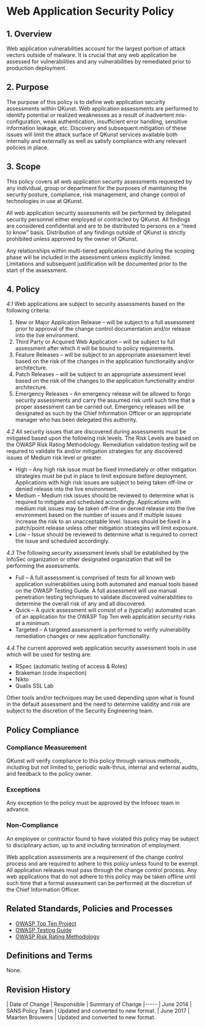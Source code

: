 # Web Application Security Policy

## 1. Overview
Web application vulnerabilities account for the largest portion of attack vectors outside of malware.   It is crucial that any web application be assessed for vulnerabilities and any vulnerabilities by remediated prior to production deployment.

## 2. Purpose
The purpose of this policy is to define web application security assessments within QKunst. Web application assessments are performed to identify potential or realized weaknesses as a result of inadvertent mis-configuration, weak authentication, insufficient error handling, sensitive information leakage, etc.  Discovery and subsequent mitigation of these issues will limit the attack surface of QKunst services available both internally and externally as well as satisfy compliance with any relevant policies in place.

## 3. Scope
This policy covers all web application security assessments requested by any individual, group or department for the purposes of maintaining the security posture, compliance, risk management, and change control of technologies in use at QKunst.

All web application security assessments will be performed by delegated security personnel either employed or contracted by QKunst.   All findings are considered confidential and are to be distributed to persons on a “need to know” basis.  Distribution of any findings outside of QKunst is strictly prohibited unless approved by the owner of QKunst.

Any relationships within multi-tiered applications found during the scoping phase will be included in the assessment unless explicitly limited.  Limitations and subsequent justification will be documented prior to the start of the assessment.

## 4. Policy

*4.1* Web applications are subject to security assessments based on the following criteria:

1. New or Major Application Release – will be subject to a full assessment prior to approval of the change control documentation and/or release into the live environment.
2. Third Party or Acquired Web Application – will be subject to full assessment after which it will be bound to policy requirements.
3. Feature Releases – will be subject to an appropriate assessment level based on the risk of the changes in the application functionality and/or architecture.
4. Patch Releases – will be subject to an appropriate assessment level based on the risk of the changes to the application functionality and/or architecture.
5. Emergency Releases – An emergency release will be allowed to forgo security assessments and carry the assumed risk until such time that a proper assessment can be carried out.  Emergency releases will be designated as such by the Chief Information Officer or an appropriate manager who has been delegated this authority.

*4.2* All security issues that are discovered during assessments must be mitigated based upon the following risk levels. The Risk Levels are based on the OWASP Risk Rating Methodology. Remediation validation testing will be required to validate fix and/or mitigation strategies for any discovered issues of Medium risk level or greater.

* High – Any high risk issue must be fixed immediately or other mitigation strategies must be put in place to limit exposure before deployment.  Applications with high risk issues are subject to being taken off-line or denied release into the live environment.
* Medium – Medium risk issues should be reviewed to determine what is required to mitigate and scheduled accordingly.  Applications with medium risk issues may be taken off-line or denied release into the live environment based on the number of issues and if multiple issues increase the risk to an unacceptable level.  Issues should be fixed in a patch/point release unless other mitigation strategies will limit exposure.
* Low – Issue should be reviewed to determine what is required to correct the issue and scheduled accordingly.

*4.3* The following security assessment levels shall be established by the InfoSec organization or other designated organization that will be performing the assessments.

* Full – A full assessment is comprised of tests for all known web application vulnerabilities using both automated and manual tools based on the OWASP Testing Guide.  A full assessment will use manual penetration testing techniques to validate discovered vulnerabilities to determine the overall risk of any and all discovered.
* Quick – A quick assessment will consist of a (typically) automated scan of an application for the OWASP Top Ten web application security risks at a minimum.
* Targeted – A targeted assessment is performed to verify vulnerability remediation changes or new application functionality.

*4.4* The current approved web application security assessment tools in use which will be used for testing are:

* RSpec (automatic testing of access & Roles)
* Brakeman (code inspection)
* Nikto
* Qualis SSL Lab

Other tools and/or techniques may be used depending upon what is found in the default assessment and the need to determine validity and risk are subject to the discretion of the Security Engineering team.

## Policy Compliance

### Compliance Measurement

QKunst will verify compliance to this policy through various methods, including but not limited to, periodic walk-thrus, internal and external audits, and feedback to the policy owner.

### Exceptions

Any exception to the policy must be approved by the Infosec team in advance.

### Non-Compliance

An employee or contractor found to have violated this policy may be subject to disciplinary action, up to and including termination of employment.

Web application assessments are a requirement of the change control process and are required to adhere to this policy unless found to be exempt. All application releases must pass through the change control process.  Any web applications that do not adhere to this policy may be taken offline until such time that a formal assessment can be performed at the discretion of the Chief Information Officer.

## Related Standards, Policies and  Processes

* [OWASP Top Ten Project](https://www.owasp.org/index.php/Category:OWASP_Top_Ten_Project)
* [OWASP Testing Guide](https://www.owasp.org/images/5/56/OWASP_Testing_Guide_v3.pdf)
* [OWASP Risk Rating Methodology](https://www.owasp.org/index.php/OWASP_Risk_Rating_Methodology)

## Definitions and Terms

None.

## Revision History

| Date of Change | Responsible | Summary of Change
|-----
| June 2014 |	SANS Policy Team | Updated and converted to new format.
| June 2017 |	Maarten Brouwers | Updated and converted to new format.